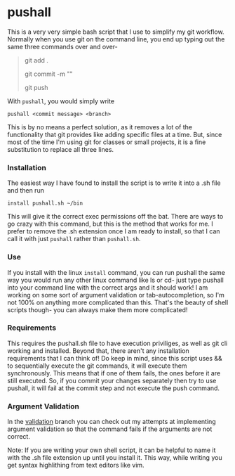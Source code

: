 # pushall

This is a very very simple bash script that I use to simplify my git workflow. Normally when you use git on the
command line, you end up typing out the same three commands over and over-

>git add .
>
>git commit -m ""
>
>git push <branch>

With `pushall`, you would simply write

`pushall <commit message> <branch>`

This is by no means a perfect solution, as it removes a lot of the functionality that git provides like
adding specific files at a time. But, since most of the time I'm using git for classes or small projects,
it is a fine substitution to replace all three lines.

### Installation

The easiest way I have found to install the script is to write it into a .sh file and then run

`install pushall.sh ~/bin`

This will give it the correct exec permissions off the bat. There are ways to go crazy with this command, but this
is the method that works for me. I prefer to remove the .sh extension once I am ready to install, so that I can call it with just `pushall` rather than `pushall.sh`.

### Use

If you install with the linux `install` command, you can run pushall the same way you would run any other linux command
like ls or cd- just type pushall into your command line with the correct args and it should work! I am working on some sort of 
argument validation or tab-autocompletion, so I'm not 100% on anything more complicated than this. That's the beauty of shell scripts though-
you can always make them more complicated!
  
### Requirements
  
This requires the pushall.sh file to have execution priviliges, as well as git cli working and installed. Beyond that, there aren't any installation requirements that I can 
think of! Do keep in mind, since this script uses && to sequentially execute the git commands, it will execute them synchronously. This means that if one of them fails,
the ones before it are still executed. So, if you commit your changes separately then try to use pushall, it will fail at the commit step and not execute the push command.
  

### Argument Validation

In the [validation](https://github.com/ruuffian/script-test-repo/tree/validation) branch you can check out my attempts at implementing argument validation so that the command fails if the arguments are not correct.

Note: If you are writing your own shell script, it can be helpful to name it with the .sh file extension up until you install it. This way, while writing you get syntax highlithing from text editors like vim.
